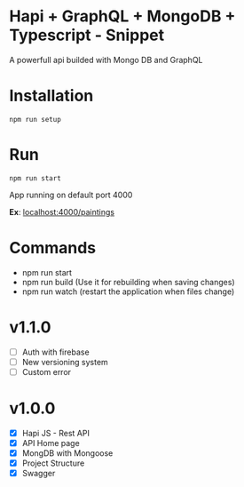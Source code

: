 # Hapi + GraphQL + MongoDB + Typescript - Snippet

A powerfull api builded  with Mongo DB and GraphQL

# Installation

    npm run setup

# Run

    npm run start

App running on default port 4000 

**Ex**: [localhost:4000/paintings](http://localhost:4000/paintings)

# Commands

- npm run start
- npm run build (Use it for rebuilding when saving changes)
- npm run watch (restart the application when files change)

# v1.1.0

- [ ]  Auth with firebase
- [ ]  New versioning system
- [ ]  Custom error

# v1.0.0

- [x]  Hapi JS - Rest API
- [x]  API Home page
- [x]  MongDB with Mongoose
- [x]  Project Structure
- [x]  Swagger